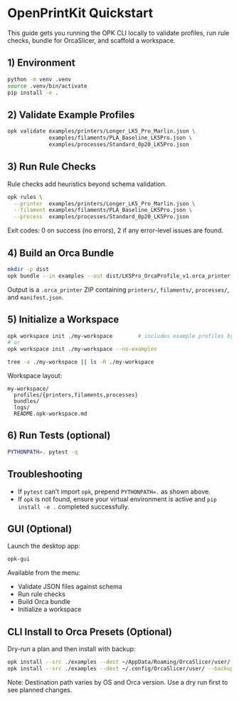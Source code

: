 # OpenPrintKit Quickstart

This guide gets you running the OPK CLI locally to validate profiles, run rule checks, bundle for OrcaSlicer, and scaffold a workspace.

## 1) Environment

```bash
python -m venv .venv
source .venv/bin/activate
pip install -e .
```

## 2) Validate Example Profiles

```bash
opk validate examples/printers/Longer_LK5_Pro_Marlin.json \
             examples/filaments/PLA_Baseline_LK5Pro.json \
             examples/processes/Standard_0p20_LK5Pro.json
```

## 3) Run Rule Checks

Rule checks add heuristics beyond schema validation.

```bash
opk rules \
  --printer  examples/printers/Longer_LK5_Pro_Marlin.json \
  --filament examples/filaments/PLA_Baseline_LK5Pro.json \
  --process  examples/processes/Standard_0p20_LK5Pro.json
```

Exit codes: 0 on success (no errors), 2 if any error-level issues are found.

## 4) Build an Orca Bundle

```bash
mkdir -p dist
opk bundle --in examples --out dist/LK5Pro_OrcaProfile_v1.orca_printer
```

Output is a `.orca_printer` ZIP containing `printers/`, `filaments/`, `processes/`, and `manifest.json`.

## 5) Initialize a Workspace

```bash
opk workspace init ./my-workspace        # includes example profiles by default
# or
opk workspace init ./my-workspace --no-examples

tree -a ./my-workspace || ls -R ./my-workspace
```

Workspace layout:

```
my-workspace/
  profiles/{printers,filaments,processes}
  bundles/
  logs/
  README.opk-workspace.md
```

## 6) Run Tests (optional)

```bash
PYTHONPATH=. pytest -q
```

## Troubleshooting

- If `pytest` can’t import `opk`, prepend `PYTHONPATH=.` as shown above.
- If `opk` is not found, ensure your virtual environment is active and `pip install -e .` completed successfully.

## GUI (Optional)

Launch the desktop app:

```bash
opk-gui
```

Available from the menu:

- Validate JSON files against schema
- Run rule checks
- Build Orca bundle
- Initialize a workspace

## CLI Install to Orca Presets (Optional)

Dry-run a plan and then install with backup:

```bash
opk install --src ./examples --dest ~/AppData/Roaming/OrcaSlicer/user/  --dry-run   # Windows example path
opk install --src ./examples --dest ~/.config/OrcaSlicer/user/ --backup ./backup_orca.zip
```

Note: Destination path varies by OS and Orca version. Use a dry run first to see planned changes.
